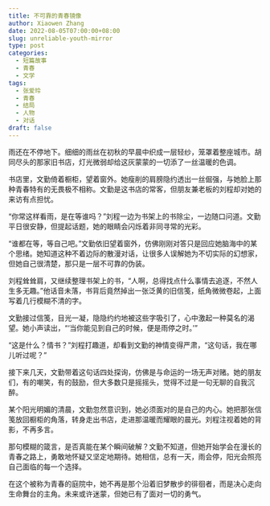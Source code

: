 ```yaml
---
title: 不可靠的青春镜像
author: Xiaowen Zhang
date: 2022-08-05T07:00:00+08:00
slug: unreliable-youth-mirror
type: post
categories:
  - 短篇故事
  - 青春
  - 文学
tags:
  - 张爱玲
  - 青春
  - 结局
  - 人物
  - 对话
draft: false
---
```


雨还在不停地下。细细的雨丝在初秋的早晨中织成一层轻纱，笼罩着整座城市。胡同尽头的那家旧书店，灯光微弱却给这灰蒙蒙的一切添了一丝温暖的色调。

书店里，文勤倚着橱柜，望着窗外。她瘦削的肩膀隐约透出一丝倔强，与她脸上那种青春特有的无畏极不相称。文勤是这书店的常客，但朋友兼老板的刘程却对她的来访有点担忧。

“你常这样看雨，是在等谁吗？”刘程一边为书架上的书除尘，一边随口问道。文勤平日很安静，但提起话题，她的眼睛会闪烁着非同寻常的光彩。

“谁都在等，等自己吧。”文勤依旧望着窗外，仿佛刚刚对答只是回应她脑海中的某个思绪。她知道这种不着边际的散漫对话，让很多人误解她为不切实际的幻想家，但她自己很清楚，那只是一层不可靠的伪装。

刘程耸耸肩，又继续整理书架上的书，“人啊，总得找点什么事情去追逐，不然人生多无趣。”他话音未落，书背后竟然掉出一张泛黄的旧信笺，纸角微微卷起，上面写着几行模糊不清的字。

文勤接过信笺，目光一凝，隐隐约约地被这些字吸引了，心中激起一种莫名的渴望。她小声读出，“‘当你能见到自己的时候，便是雨停之时。’”

“这是什么？情书？”刘程打趣道，却看到文勤的神情变得严肃，“这句话，我在哪儿听过呢？”

接下来几天，文勤带着这句话四处探询，仿佛是与命运的一场无声对赌。她的朋友们，有的嘲笑，有的鼓励，但大多数只是摇摇头，觉得不过是一句无聊的自我沉醉。

某个阳光明媚的清晨，文勤忽然意识到，她必须面对的是自己的内心。她把那张信笺放回橱柜的角落，转身走出书店，走进那温暖而耀眼的晨光。刘程注视着她的背影，不再多言。

那句模糊的箴言，是否真能在某个瞬间破解？文勤不知道，但她开始学会在漫长的青春之路上，勇敢地怀疑又坚定地期待。她相信，总有一天，雨会停，阳光会照亮自己面临的每一个选择。

在这个被称为青春的庭院中，她不再是那个沿着旧梦散步的徘徊者，而是决心走向生命舞台的主角。未来或许迷蒙，但她已有了面对一切的勇气。